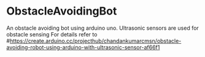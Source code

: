 # ObstacleAvoidingBot
An obstacle avoiding bot using arduino uno. Ultrasonic sensors are used for obstacle sensing
For details refer to #https://create.arduino.cc/projecthub/chandankumarcmsn/obstacle-avoiding-robot-using-arduino-with-ultrasonic-sensor-af66f1
